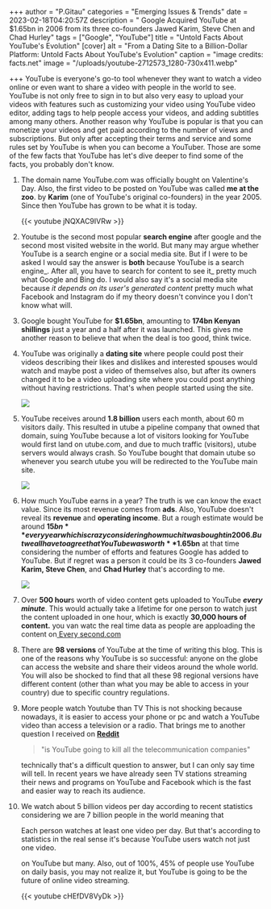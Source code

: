 +++
author = "P.Gitau"
categories = "Emerging Issues & Trends"
date = 2023-02-18T04:20:57Z
description = "  Google Acquired YouTube at $1.65bn in 2006 from its three co-founders Jawed Karim, Steve Chen and Chad Hurley"
tags = ["Google", "YouTube"]
title = "Untold Facts About YouTube's Evolution"
[cover]
alt = "From a Dating Site to a Billion-Dollar Platform: Untold Facts About YouTube's Evolution"
caption = "image credits: facts.net"
image = "/uploads/youtube-2712573_1280-730x411.webp"

+++
YouTube is everyone's go-to tool whenever they want to watch a video online or even want to share a video with people in the world to see. YouTube is not only free to sign in to but also very easy to upload your videos with features such as customizing your video using YouTube video editor, adding tags to help people access your videos, and adding subtitles among many others. Another reason why YouTube is popular is that you can monetize your videos and get paid according to the number of views and subscriptions. But only after accepting their terms and service and some rules set by YouTube is when you can become a YouTuber. Those are some of the few facts that YouTube has let's dive deeper to find some of the facts, you probably don't know.

 1. The domain name YouTube.com was officially bought on Valentine's Day. Also, the first video to be posted on YouTube was called **me at the zoo**. by **Karim** (one of YouTube's original co-founders) in the year 2005. Since then YouTube has grown to be what it is today.

    {{< youtube jNQXAC9IVRw >}}
 2. Youtube is the second most popular **search engine** after google and the second most visited website in the world. But many may argue whether YouTube is a search engine or a social media site. But if I were to be asked I would say the answer is **both** because YouTube is a search engine_. After all, you have to search for content to see it_ pretty much what Google and Bing do. I would also say it's a social media site because _it depends on its user's generated content_ pretty much what Facebook and Instagram do if my theory doesn't convince you I don't know what will.
 3.  Google bought YouTube for **$1.65bn**, amounting to **174bn Kenyan shillings** just a year and a half after it was launched. This gives me another reason to believe that when the deal is too good, think twice.
 4. YouTube was originally a **dating site** where people could post their videos describing their likes and dislikes and interested spouses would watch and maybe post a video of themselves also, but after its owners changed it to be a video uploading site where you could post anything without having restrictions. That's when people started using the site.

    ![](/uploads/maxresdefault-1.jpg)
 5. YouTube receives around **1.8 billion** users each month, about 60 m visitors daily. This resulted in utube a pipeline company that owned that domain, suing YouTube because a lot of visitors looking for YouTube would first land on utube.com, and due to much traffic (visitors), utube servers would always crash. So YouTube bought that domain utube so whenever you search utube you will be redirected to the YouTube main site.

    ![](/uploads/1660066021868-number_of_monthly_users_over_the_years_2012-2021.png)
 6. How much YouTube earns in a year? The truth is we can know the exact value. Since its most revenue comes from **ads**. Also, YouTube doesn't reveal its **revenue** and **operating income**. But a rough estimate would be around **$15bn** every year which is crazy considering how much it was bought in 2006. But we all have to agree that YouTube was worth **$1.65bn** at that time considering the number of efforts and features Google has added to YouTube. But if regret was a person it could be its 3 co-founders **Jawed Karim, Steve Chen**, and **Chad Hurley** that's according to me.

    ![](/uploads/chad_hurley_steve_chen_and_jawed_karim.webp)
 7.  Over **500 hour**s worth of video content gets uploaded to YouTube **_every minute_**. This would actually take a lifetime for one person to watch just the content uploaded in one hour, which is exactly **30,000 hours of content.** you van watc the real time data as people are apploading the content on[ Every second.com](https://everysecond.io/youtube)
 8. There are **98 versions** of YouTube at the time of writing this blog. This is one of the reasons why YouTube is so successful: anyone on the globe can access the website and share their videos around the whole world. You will also be shocked to find that all these 98 regional versions have different content (other than what you may be able to access in your country) due to specific country regulations.
 9. More people watch Youtube than TV This is not shocking because nowadays, it is easier to access your phone or pc and watch a YouTube video than access a television or a radio. That brings me to another question I received on [**Reddit**](https://www.reddit.com/) 

    > "is YouTube going to kill all the telecommunication companies" 

    technically that's a difficult question to answer, but I can only say time will tell. In recent years we have already seen TV stations streaming their news and programs on YouTube and Facebook which is the fast and easier way to reach its audience.
10. We watch about 5 billion videos per day according to recent statistics considering we are 7 billion people in the world meaning that 

    Each person watches at least one video per day. But that's according to statistics in the real sense it's because YouTube users watch not just one video. 

    on YouTube but many. Also, out of 100%, 45% of people use YouTube on daily basis, you may not realize it, but YouTube is going to be the future of online video streaming.

    {{< youtube cHEfDV8VyDk >}}